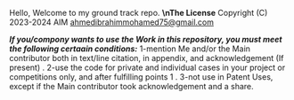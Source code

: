 Hello,
Welcome to my ground track repo.
**\nThe License**
Copyright (C) 2023-2024 AIM <ahmedibrahimmohamed75@gmail.com>

***If you/compony wants to use the Work in this repository, you must meet the following certaain conditions:***
1-mention Me and/or the Main contributor both in text/line citation, in appendix, and acknowledgement (If present) .
2-use the code for private and individual cases in your project or competitions only, and after fulfilling points 1 .
3-not use in Patent Uses, except if the Main contributor took acknowledgement and a share.
